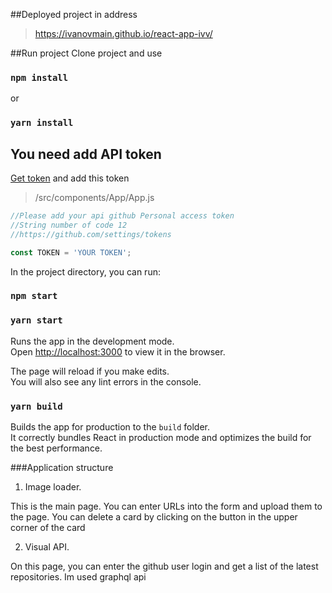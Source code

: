 ##Deployed project in address
>https://ivanovmain.github.io/react-app-ivv/
>
##Run project
Clone project and use
### `npm install`
or
### `yarn install`

## You need add API token
[Get token](https://github.com/settings/tokens) and add
this token 
> /src/components/App/App.js
```javascript
//Please add your api github Personal access token
//String number of code 12
//https://github.com/settings/tokens 

const TOKEN = 'YOUR TOKEN';
```

In the project directory, you can run:
### `npm start`
### `yarn start`

Runs the app in the development mode.<br />
Open [http://localhost:3000](http://localhost:3000) to view it in the browser.

The page will reload if you make edits.<br />
You will also see any lint errors in the console.

### `yarn build`

Builds the app for production to the `build` folder.<br />
It correctly bundles React in production mode and optimizes the build for the best performance.

###Application structure
   1. Image loader.
   
   This is the main page.
   You can enter URLs into the form and upload them to the page. You can delete a card by clicking on the button in the upper corner of the card
   
   2. Visual API.
   
   On this page, you can enter the github user login and get a list of the latest repositories. Im used graphql api
